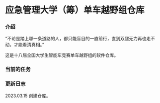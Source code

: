 # 应急管理大学（筹）单车越野组仓库

### 介绍
“不论是踏上哪一条道路的人，都只能盲目的一直前行，直到双腿无力再也走不动，才能看清真相。”

这是十八届全国大学生智能车竞赛单车越野组的软件仓库。

### 当前的任务


### 更新日志
2023.03.15 创建仓库。